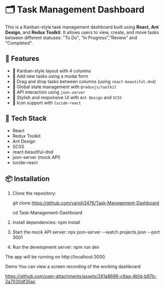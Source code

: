 # 🗂️ Task Management Dashboard

This is a Kanban-style task management dashboard built using **React**, **Ant Design**, and **Redux Toolkit**. It allows users to view, create, and move tasks between different statuses: "To Do", "In Progress","Review" and "Completed".

## 🚀 Features

- 🧱 Kanban-style layout with 4 columns
- 📝 Add new tasks using a modal form
- 🔀 Drag and drop tasks between columns (using `react-beautiful-dnd`)
- 🔁 Global state management with `@reduxjs/toolkit`
- 📡 API interaction using `json-server`
- 🧰 Stylish and responsive UI with `Ant Design` and `SCSS`
- 🎨 Icon support with `lucide-react`

## 🧪 Tech Stack

- React
- Redux Toolkit
- Ant Design
- SCSS
- react-beautiful-dnd
- json-server (mock API)
- lucide-react

## 📦 Installation

1. Clone the repository:

   git clone https://github.com/vansh3476/Task-Management-Dashboard

   cd Task-Management-Dashboard

2. Install dependencies:
   npm install

3. Start the mock API server:
   npx json-server --watch projects.json --port 3001

4. Run the development server:
   npm run dev

The app will be running on http://localhost:3000.

Demo
You can view a screen recording of the working dashboard


https://github.com/user-attachments/assets/261a8696-c6aa-4b1d-b97b-2a7030df35ac


